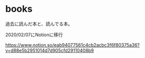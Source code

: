 # books
過去に読んだ本と、読んでる本。

2020/02/07にNotionに移行

https://www.notion.so/eab94077561c4cb2acbc3f6f80375a36?v=d88e5b2951014d7d905cfd29110408b9